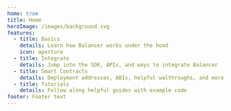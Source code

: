 ```yaml
---
home: true
title: Home
heroImage: /images/background.svg
features:
  - title: Basics
    details: Learn how Balancer works under the hood
    icon: aperture
  - title: Integrate
    details: Jump into the SDK, APIs, and ways to integrate Balancer
  - title: Smart Contracts
    details: Deployment addresses, ABIs, helpful walthroughs, and more
  - title: Tutorials
    details: Follow along helpful guides with example code
footer: Footer text
---
```


